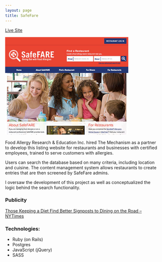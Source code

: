 ```yaml
---
layout: page
title: SafeFare
---
```


<a href="http://www.safefare.org" title="SafeFare" rel="external">Live Site</a>

<div class="image-wrap">
	<a href="http://www.safefare.org" title="SafeFare" rel="external">
		<img src="/images/safefare-preview.jpg" title="SafeFare Preview" alt="SafeFare Preview">
	</a>
</div>

Food Allergy Research & Education Inc. hired The Mechanism as a partner to develop this listing website for restaurants and businesses with certified employees, trained to serve customers with allergies.

Users can search the database based on many criteria, including location and cuisine. The content management system allows restaurants to create entries that are then screened by SafeFare admins.

I oversaw the development of this project as well as conceptualized the logic behind the search functionality.

### Publicity

<a href="http://www.nytimes.com/2014/05/08/business/those-keeping-a-diet-find-better-signposts-to-dining-on-the-road.html?_r=0" rel="external" title="Those Keeping a Diet Find Better Signposts to Dining on the Road">Those Keeping a Diet Find Better Signposts to Dining on the Road – NYTimes</a>

### Technologies:

* Ruby (on Rails)
* Postgres
* JavaScript (jQuery)
* SASS